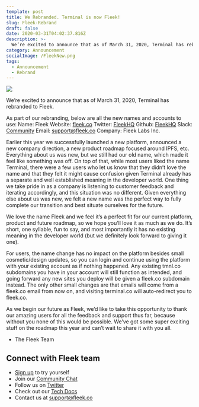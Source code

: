 ```yaml
---
template: post
title: We Rebranded. Terminal is now Fleek!
slug: Fleek-Rebrand
draft: false
date: 2020-03-31T04:02:37.816Z
description: >-
  We’re excited to announce that as of March 31, 2020, Terminal has rebranded to Fleek. 
category: Announcement
socialImage: /FleekNew.png
tags:
  - Announcement
  - Rebrand
---
```

![](/FleekNew.png)

We’re excited to announce that as of March 31, 2020, Terminal has rebranded to Fleek. 

As part of our rebranding, below are all the new names and accounts to use:
Name: Fleek 
Website: [fleek.co](https://fleek.co)
Twitter: [FleekHQ](https://twitter.com/fleekHQ)
Github: [FleekHQ](https://github.com/FleekHQ)
Slack: [Community](https://join.slack.com/t/fleek-public/shared_invite/zt-bxna7y1d-PbVdut4rgHt5jM6Zjg9g9A)
Email: support@fleek.co
Company: Fleek Labs Inc.

Earlier this year we successfully launched a new platform, announced a new company direction, a new product roadmap focused around IPFS, etc. Everything about us was new, but we still had our old name, which made it feel like something was off. On top of that, while most users liked the name Terminal, there were a few users who let us know that they didn’t love the name and that they felt it might cause confusion given Terminal already has a separate and well established meaning in the developer world. One thing we take pride in as a company is listening to customer feedback and iterating accordingly, and this situation was no different. Given everything else about us was new, we felt a new name was the perfect way to fully complete our transition and best situate ourselves for the future. 

We love the name Fleek and we feel it’s a perfect fit for our current platform, product and future roadmap, so we hope you’ll love it as much as we do. It’s short, one syllable, fun to say, and most importantly it has no existing meaning in the developer world (but we definitely look forward to giving it one).

For users, the name change has no impact on the platform besides small cosmetic/design updates, so you can login and continue using the platform with your existing account as if nothing happened. Any existing tmnl.co subdomains you have in your account will still function as intended, and going forward any new sites you deploy will be given a fleek.co subdomain instead. The only other small changes are that emails will come from a fleek.co email from now on, and visiting terminal.co will auto-redirect you to fleek.co.

As we begin our future as Fleek, we’d like to take this opportunity to thank our amazing users for all the feedback and support thus far, because without you none of this would be possible. We’ve got some super exciting stuff on the roadmap this year and can’t wait to share it with you all. 

 - The Fleek Team

## Connect with Fleek team
* [Sign up](https://app.fleek.co) to try yourself
* Join our [Community Chat](https://join.slack.com/t/fleek-public/shared_invite/zt-bxna7y1d-PbVdut4rgHt5jM6Zjg9g9A)
* Follow us on [Twitter](https://twitter.com/FleekHQ) 
* Check out our [Tech Docs](https://docs.fleek.co/)
* Contact us at support@fleek.co 